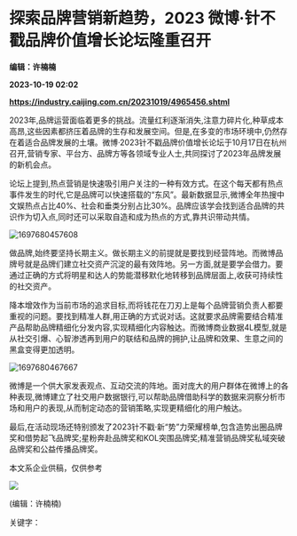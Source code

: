 # 探索品牌营销新趋势，2023 微博·针不戳品牌价值增长论坛隆重召开
**编辑：许楠楠**

**2023-10-19 02:02**

**https://industry.caijing.com.cn/20231019/4965456.shtml**

2023年,品牌运营面临着更多的挑战。流量红利逐渐消失,注意力碎片化,种草成本高昂,这些因素都挤压着品牌的生存和发展空间。但是,在多变的市场环境中,仍然存在着适合品牌发展的土壤。微博·2023针不戳品牌价值增长论坛于10月17日在杭州召开,营销专家、平台方、品牌方等各领域专业人士,共同探讨了2023年品牌发展的新机会点。

论坛上提到,热点营销是快速吸引用户关注的一种有效方式。在这个每天都有热点事件发生的时代,它是品牌可以快速搭载的“东风”。最新数据显示,微博全年热搜中文娱热点占比40%、社会和垂类分别占比30%。品牌应该学会找到适合品牌的共识作为切入点,同时还可以采取自造和成为热点的方式,靠共识带动共情。

![1697680457608](https://tx2.cdn.caijing.com.cn/2023/1019/1697680482908.jpg)

做品牌,始终要坚持长期主义。做长期主义的前提就是要找到经营阵地。而微博品牌号就是品牌们建立社交资产沉淀的最有效阵地。另一方面,就是要学会借力。要通过正确的方式将明星和达人的势能潜移默化地转移到品牌层面上,收获可持续性的社交资产。

降本增效作为当前市场的追求目标,而将钱花在刀刃上是每个品牌营销负责人都要重视的问题。要找到精准人群,用正确的方式说对话。这就要求品牌需要结合精准产品帮助品牌精细化分发内容,实现精细化内容触达。而微博商业数据4L模型,就是从社交引爆、心智渗透再到用户的联结和品牌的拥护,让品牌和效果、生意之间的黑盒变得更加透明。

![1697680467667](https://tx3.cdn.caijing.com.cn/2023/1019/1697680498434.jpg)

微博是一个供大家发表观点、互动交流的阵地。面对庞大的用户群体在微博上的各种表现,微博建立了社交用户数据银行,可以帮助品牌借助科学的数据来洞察分析市场和用户的表现,从而制定动态的营销策略,实现更精细化的用户触达。

最后,在活动现场还特别颁发了2023针不戳·新“势”力荣耀榜单,包含造势出圈品牌奖和借势起飞品牌奖;星粉奔赴品牌奖和KOL突围品牌奖;精准营销品牌奖私域突破品牌奖和公益传播品牌奖。

本文系企业供稿，仅供参考

![](https://tx1.cdn.caijing.com.cn/2014-03-27/114048455.jpg)

(编辑：许楠楠)

关键字：